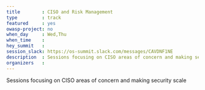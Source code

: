 ```yaml
---
title        : CISO and Risk Management
type         : track
featured     : yes
owasp-project: no
when_day     : Wed,Thu
when_time    :
hey_summit   :
session_slack: https://os-summit.slack.com/messages/CAVDNF1NE
description  : Sessions focusing on CISO areas of concern and making security scale
organizers   :
---
```


Sessions focusing on CISO areas of concern and making security scale
